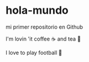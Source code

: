 # hola-mundo

mi primer repositorio en Github

I'm lovin 'it coffee :coffee: and tea :tea:

I love to play football :football:
